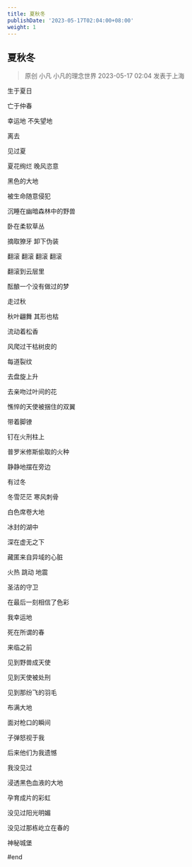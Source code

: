```yaml
---
title: 夏秋冬
publishDate: '2023-05-17T02:04:00+08:00'
weight: 1
---
```


## 夏秋冬
> 原创 小凡 小凡的理念世界 2023-05-17 02:04 发表于上海

生于夏日

亡于仲春

幸运地 不失望地

离去


见过夏

夏花绚烂 晚风恣意

黑色的大地

被生命随意侵犯

沉睡在幽暗森林中的野兽

卧在柔软草丛

摘取獠牙 卸下伪装

翻滚 翻滚 翻滚 翻滚

翻滚到云层里

酝酿一个没有做过的梦


走过秋

秋叶翩舞 其形也枯

流动着松香

风爬过干枯树皮的

每道裂纹

去盘旋上升

去亲吻过叶间的花

憔悴的天使被捆住的双翼

带着脚镣

钉在火刑柱上

普罗米修斯偷取的火种

静静地摆在旁边


有过冬

冬雪茫茫 寒风刺骨

白色席卷大地

冰封的湖中

深在虚无之下

藏匿来自异域的心脏

火热 跳动 地震

圣洁的守卫

在最后一刻相信了色彩


我幸运地

死在所谓的春

来临之前

见到野兽成天使

见到天使被处刑

见到那纷飞的羽毛

布满大地

面对枪口的瞬间

子弹怒视于我


后来他们为我遗憾

我没见过

浸透黑色血液的大地

孕育成片的彩虹

没见过阳光明媚

没见过那栋屹立在春的

神秘城堡

#end
